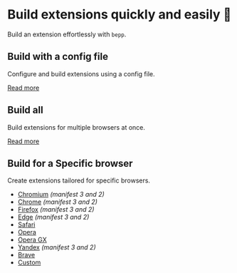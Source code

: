 # Build extensions quickly and easily 🚀

Build an extension effortlessly with `bepp`.

## Build with a config file

Configure and build extensions using a config file.

[Read more](build/config-file.md)

## Build all

Build extensions for multiple browsers at once.

[Read more](build/all.md)

## Build for a Specific browser

Create extensions tailored for specific browsers.

- [Chromium](build/chromium.md) _(manifest 3 and 2)_
- [Chrome](build/chrome.md) _(manifest 3 and 2)_
- [Firefox](build/firefox.md) _(manifest 3 and 2)_
- [Edge](build/edge.md) _(manifest 3 and 2)_
- [Safari](build/safari.md)
- [Opera](build/opera.md)
- [Opera GX](build/opera-gx.md)
- [Yandex](build/yandex.md) _(manifest 3 and 2)_
- [Brave](build/brave.md)
- [Custom](build/custom.md)
